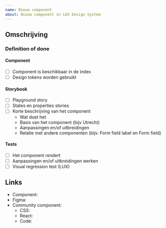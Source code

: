 ```yaml
---
name: Nieuw component
about: Nieuw component in LUX Design System
---
```


## Omschrijving

<!--
Beschrijf het component en als er een community component gebruik wordt als basis welke wijzigingen er zijn.
-->

### Definition of done

#### Component

- [ ] Component is beschikbaar in de index
- [ ] Design tokens worden gebruikt

#### Storybook

- [ ] Playground story
- [ ] States en properties stories
- [ ] Korte beschrijving van het component
  - Wat doet het
  - Basis van het component (bijv Utrecht)
  - Aanpassingen en/of uitbreidingen
  - Relatie met andere componenten (bijv. Form field label en Form field)

#### Tests

- [ ] Het component rendert
- [ ] Aanpassingen en/of uitbreidingen werken
- [ ] Visual regression test (LUX)

## Links

- Component: <!-- link naar https://www.nldesignsystem.nl/[component] -->
- Figma: <!-- link naar Figma design of design tokens -->
- Community component:
  - CSS: <!-- link naar CSS Storybook van gebruikte component -->
  - React: <!-- link naar React Storybook van gebruikte component -->
  - Code: <!-- link naar Code van gebruikte component -->
  <!-- - Extra links -->
